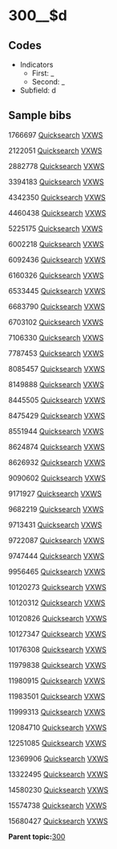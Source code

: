 # 300\_\_$d

## Codes

-   Indicators
    -   First: \_
    -   Second: \_
-   Subfield: d

## Sample bibs

1766697 [Quicksearch](https://search.library.yale.edu/catalog/1766697) [VXWS](http://prodorbis.library.yale.edu:7014/vxws/GetHoldingsService?bibId=1766697)

2122051 [Quicksearch](https://search.library.yale.edu/catalog/2122051) [VXWS](http://prodorbis.library.yale.edu:7014/vxws/GetHoldingsService?bibId=2122051)

2882778 [Quicksearch](https://search.library.yale.edu/catalog/2882778) [VXWS](http://prodorbis.library.yale.edu:7014/vxws/GetHoldingsService?bibId=2882778)

3394183 [Quicksearch](https://search.library.yale.edu/catalog/3394183) [VXWS](http://prodorbis.library.yale.edu:7014/vxws/GetHoldingsService?bibId=3394183)

4342350 [Quicksearch](https://search.library.yale.edu/catalog/4342350) [VXWS](http://prodorbis.library.yale.edu:7014/vxws/GetHoldingsService?bibId=4342350)

4460438 [Quicksearch](https://search.library.yale.edu/catalog/4460438) [VXWS](http://prodorbis.library.yale.edu:7014/vxws/GetHoldingsService?bibId=4460438)

5225175 [Quicksearch](https://search.library.yale.edu/catalog/5225175) [VXWS](http://prodorbis.library.yale.edu:7014/vxws/GetHoldingsService?bibId=5225175)

6002218 [Quicksearch](https://search.library.yale.edu/catalog/6002218) [VXWS](http://prodorbis.library.yale.edu:7014/vxws/GetHoldingsService?bibId=6002218)

6092436 [Quicksearch](https://search.library.yale.edu/catalog/6092436) [VXWS](http://prodorbis.library.yale.edu:7014/vxws/GetHoldingsService?bibId=6092436)

6160326 [Quicksearch](https://search.library.yale.edu/catalog/6160326) [VXWS](http://prodorbis.library.yale.edu:7014/vxws/GetHoldingsService?bibId=6160326)

6533445 [Quicksearch](https://search.library.yale.edu/catalog/6533445) [VXWS](http://prodorbis.library.yale.edu:7014/vxws/GetHoldingsService?bibId=6533445)

6683790 [Quicksearch](https://search.library.yale.edu/catalog/6683790) [VXWS](http://prodorbis.library.yale.edu:7014/vxws/GetHoldingsService?bibId=6683790)

6703102 [Quicksearch](https://search.library.yale.edu/catalog/6703102) [VXWS](http://prodorbis.library.yale.edu:7014/vxws/GetHoldingsService?bibId=6703102)

7106330 [Quicksearch](https://search.library.yale.edu/catalog/7106330) [VXWS](http://prodorbis.library.yale.edu:7014/vxws/GetHoldingsService?bibId=7106330)

7787453 [Quicksearch](https://search.library.yale.edu/catalog/7787453) [VXWS](http://prodorbis.library.yale.edu:7014/vxws/GetHoldingsService?bibId=7787453)

8085457 [Quicksearch](https://search.library.yale.edu/catalog/8085457) [VXWS](http://prodorbis.library.yale.edu:7014/vxws/GetHoldingsService?bibId=8085457)

8149888 [Quicksearch](https://search.library.yale.edu/catalog/8149888) [VXWS](http://prodorbis.library.yale.edu:7014/vxws/GetHoldingsService?bibId=8149888)

8445505 [Quicksearch](https://search.library.yale.edu/catalog/8445505) [VXWS](http://prodorbis.library.yale.edu:7014/vxws/GetHoldingsService?bibId=8445505)

8475429 [Quicksearch](https://search.library.yale.edu/catalog/8475429) [VXWS](http://prodorbis.library.yale.edu:7014/vxws/GetHoldingsService?bibId=8475429)

8551944 [Quicksearch](https://search.library.yale.edu/catalog/8551944) [VXWS](http://prodorbis.library.yale.edu:7014/vxws/GetHoldingsService?bibId=8551944)

8624874 [Quicksearch](https://search.library.yale.edu/catalog/8624874) [VXWS](http://prodorbis.library.yale.edu:7014/vxws/GetHoldingsService?bibId=8624874)

8626932 [Quicksearch](https://search.library.yale.edu/catalog/8626932) [VXWS](http://prodorbis.library.yale.edu:7014/vxws/GetHoldingsService?bibId=8626932)

9090602 [Quicksearch](https://search.library.yale.edu/catalog/9090602) [VXWS](http://prodorbis.library.yale.edu:7014/vxws/GetHoldingsService?bibId=9090602)

9171927 [Quicksearch](https://search.library.yale.edu/catalog/9171927) [VXWS](http://prodorbis.library.yale.edu:7014/vxws/GetHoldingsService?bibId=9171927)

9682219 [Quicksearch](https://search.library.yale.edu/catalog/9682219) [VXWS](http://prodorbis.library.yale.edu:7014/vxws/GetHoldingsService?bibId=9682219)

9713431 [Quicksearch](https://search.library.yale.edu/catalog/9713431) [VXWS](http://prodorbis.library.yale.edu:7014/vxws/GetHoldingsService?bibId=9713431)

9722087 [Quicksearch](https://search.library.yale.edu/catalog/9722087) [VXWS](http://prodorbis.library.yale.edu:7014/vxws/GetHoldingsService?bibId=9722087)

9747444 [Quicksearch](https://search.library.yale.edu/catalog/9747444) [VXWS](http://prodorbis.library.yale.edu:7014/vxws/GetHoldingsService?bibId=9747444)

9956465 [Quicksearch](https://search.library.yale.edu/catalog/9956465) [VXWS](http://prodorbis.library.yale.edu:7014/vxws/GetHoldingsService?bibId=9956465)

10120273 [Quicksearch](https://search.library.yale.edu/catalog/10120273) [VXWS](http://prodorbis.library.yale.edu:7014/vxws/GetHoldingsService?bibId=10120273)

10120312 [Quicksearch](https://search.library.yale.edu/catalog/10120312) [VXWS](http://prodorbis.library.yale.edu:7014/vxws/GetHoldingsService?bibId=10120312)

10120826 [Quicksearch](https://search.library.yale.edu/catalog/10120826) [VXWS](http://prodorbis.library.yale.edu:7014/vxws/GetHoldingsService?bibId=10120826)

10127347 [Quicksearch](https://search.library.yale.edu/catalog/10127347) [VXWS](http://prodorbis.library.yale.edu:7014/vxws/GetHoldingsService?bibId=10127347)

10176308 [Quicksearch](https://search.library.yale.edu/catalog/10176308) [VXWS](http://prodorbis.library.yale.edu:7014/vxws/GetHoldingsService?bibId=10176308)

11979838 [Quicksearch](https://search.library.yale.edu/catalog/11979838) [VXWS](http://prodorbis.library.yale.edu:7014/vxws/GetHoldingsService?bibId=11979838)

11980915 [Quicksearch](https://search.library.yale.edu/catalog/11980915) [VXWS](http://prodorbis.library.yale.edu:7014/vxws/GetHoldingsService?bibId=11980915)

11983501 [Quicksearch](https://search.library.yale.edu/catalog/11983501) [VXWS](http://prodorbis.library.yale.edu:7014/vxws/GetHoldingsService?bibId=11983501)

11999313 [Quicksearch](https://search.library.yale.edu/catalog/11999313) [VXWS](http://prodorbis.library.yale.edu:7014/vxws/GetHoldingsService?bibId=11999313)

12084710 [Quicksearch](https://search.library.yale.edu/catalog/12084710) [VXWS](http://prodorbis.library.yale.edu:7014/vxws/GetHoldingsService?bibId=12084710)

12251085 [Quicksearch](https://search.library.yale.edu/catalog/12251085) [VXWS](http://prodorbis.library.yale.edu:7014/vxws/GetHoldingsService?bibId=12251085)

12369906 [Quicksearch](https://search.library.yale.edu/catalog/12369906) [VXWS](http://prodorbis.library.yale.edu:7014/vxws/GetHoldingsService?bibId=12369906)

13322495 [Quicksearch](https://search.library.yale.edu/catalog/13322495) [VXWS](http://prodorbis.library.yale.edu:7014/vxws/GetHoldingsService?bibId=13322495)

14580230 [Quicksearch](https://search.library.yale.edu/catalog/14580230) [VXWS](http://prodorbis.library.yale.edu:7014/vxws/GetHoldingsService?bibId=14580230)

15574738 [Quicksearch](https://search.library.yale.edu/catalog/15574738) [VXWS](http://prodorbis.library.yale.edu:7014/vxws/GetHoldingsService?bibId=15574738)

15680427 [Quicksearch](https://search.library.yale.edu/catalog/15680427) [VXWS](http://prodorbis.library.yale.edu:7014/vxws/GetHoldingsService?bibId=15680427)

**Parent topic:**[300](../../tags/300/300.md)

